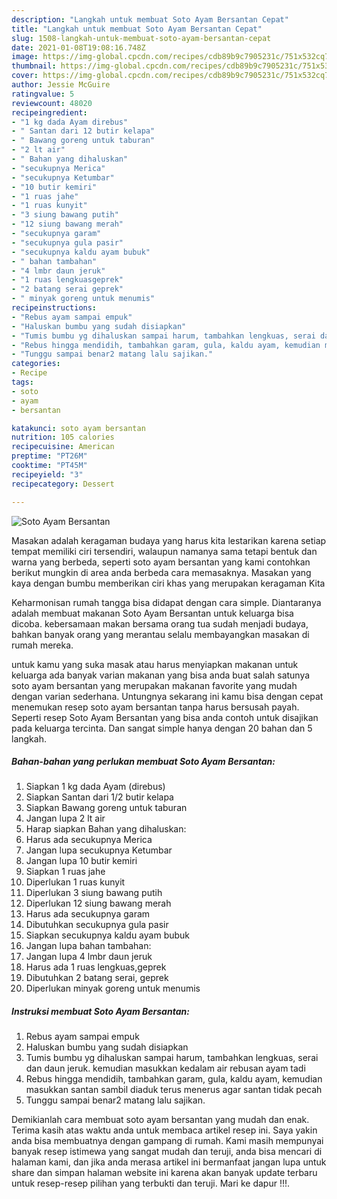```yaml
---
description: "Langkah untuk membuat Soto Ayam Bersantan Cepat"
title: "Langkah untuk membuat Soto Ayam Bersantan Cepat"
slug: 1508-langkah-untuk-membuat-soto-ayam-bersantan-cepat
date: 2021-01-08T19:08:16.748Z
image: https://img-global.cpcdn.com/recipes/cdb89b9c7905231c/751x532cq70/soto-ayam-bersantan-foto-resep-utama.jpg
thumbnail: https://img-global.cpcdn.com/recipes/cdb89b9c7905231c/751x532cq70/soto-ayam-bersantan-foto-resep-utama.jpg
cover: https://img-global.cpcdn.com/recipes/cdb89b9c7905231c/751x532cq70/soto-ayam-bersantan-foto-resep-utama.jpg
author: Jessie McGuire
ratingvalue: 5
reviewcount: 48020
recipeingredient:
- "1 kg dada Ayam direbus"
- " Santan dari 12 butir kelapa"
- " Bawang goreng untuk taburan"
- "2 lt air"
- " Bahan yang dihaluskan"
- "secukupnya Merica"
- "secukupnya Ketumbar"
- "10 butir kemiri"
- "1 ruas jahe"
- "1 ruas kunyit"
- "3 siung bawang putih"
- "12 siung bawang merah"
- "secukupnya garam"
- "secukupnya gula pasir"
- "secukupnya kaldu ayam bubuk"
- " bahan tambahan"
- "4 lmbr daun jeruk"
- "1 ruas lengkuasgeprek"
- "2 batang serai geprek"
- " minyak goreng untuk menumis"
recipeinstructions:
- "Rebus ayam sampai empuk"
- "Haluskan bumbu yang sudah disiapkan"
- "Tumis bumbu yg dihaluskan sampai harum, tambahkan lengkuas, serai dan daun jeruk. kemudian masukkan kedalam air rebusan ayam tadi"
- "Rebus hingga mendidih, tambahkan garam, gula, kaldu ayam, kemudian masukkan santan sambil diaduk terus menerus agar santan tidak pecah"
- "Tunggu sampai benar2 matang lalu sajikan."
categories:
- Recipe
tags:
- soto
- ayam
- bersantan

katakunci: soto ayam bersantan 
nutrition: 105 calories
recipecuisine: American
preptime: "PT26M"
cooktime: "PT45M"
recipeyield: "3"
recipecategory: Dessert

---
```



![Soto Ayam Bersantan](https://img-global.cpcdn.com/recipes/cdb89b9c7905231c/751x532cq70/soto-ayam-bersantan-foto-resep-utama.jpg)

Masakan adalah keragaman budaya yang harus kita lestarikan karena setiap tempat memiliki ciri tersendiri, walaupun namanya sama tetapi bentuk dan warna yang berbeda, seperti soto ayam bersantan yang kami contohkan berikut mungkin di area anda berbeda cara memasaknya. Masakan yang kaya dengan bumbu memberikan ciri khas yang merupakan keragaman Kita

Keharmonisan rumah tangga bisa didapat dengan cara simple. Diantaranya adalah membuat makanan Soto Ayam Bersantan untuk keluarga bisa dicoba. kebersamaan makan bersama orang tua sudah menjadi budaya, bahkan banyak orang yang merantau selalu membayangkan masakan di rumah mereka.



untuk kamu yang suka masak atau harus menyiapkan makanan untuk keluarga ada banyak varian makanan yang bisa anda buat salah satunya soto ayam bersantan yang merupakan makanan favorite yang mudah dengan varian sederhana. Untungnya sekarang ini kamu bisa dengan cepat menemukan resep soto ayam bersantan tanpa harus bersusah payah.
Seperti resep Soto Ayam Bersantan yang bisa anda contoh untuk disajikan pada keluarga tercinta. Dan sangat simple hanya dengan 20 bahan dan 5 langkah.


<!--inarticleads1-->

##### Bahan-bahan yang perlukan membuat Soto Ayam Bersantan:

1. Siapkan 1 kg dada Ayam (direbus)
1. Siapkan  Santan dari 1/2 butir kelapa
1. Siapkan  Bawang goreng untuk taburan
1. Jangan lupa 2 lt air
1. Harap siapkan  Bahan yang dihaluskan:
1. Harus ada secukupnya Merica
1. Jangan lupa secukupnya Ketumbar
1. Jangan lupa 10 butir kemiri
1. Siapkan 1 ruas jahe
1. Diperlukan 1 ruas kunyit
1. Diperlukan 3 siung bawang putih
1. Diperlukan 12 siung bawang merah
1. Harus ada secukupnya garam
1. Dibutuhkan secukupnya gula pasir
1. Siapkan secukupnya kaldu ayam bubuk
1. Jangan lupa  bahan tambahan:
1. Jangan lupa 4 lmbr daun jeruk
1. Harus ada 1 ruas lengkuas,geprek
1. Dibutuhkan 2 batang serai, geprek
1. Diperlukan  minyak goreng untuk menumis




<!--inarticleads2-->

##### Instruksi membuat  Soto Ayam Bersantan:

1. Rebus ayam sampai empuk
1. Haluskan bumbu yang sudah disiapkan
1. Tumis bumbu yg dihaluskan sampai harum, tambahkan lengkuas, serai dan daun jeruk. kemudian masukkan kedalam air rebusan ayam tadi
1. Rebus hingga mendidih, tambahkan garam, gula, kaldu ayam, kemudian masukkan santan sambil diaduk terus menerus agar santan tidak pecah
1. Tunggu sampai benar2 matang lalu sajikan.




Demikianlah cara membuat soto ayam bersantan yang mudah dan enak. Terima kasih atas waktu anda untuk membaca artikel resep ini. Saya yakin anda bisa membuatnya dengan gampang di rumah. Kami masih mempunyai banyak resep istimewa yang sangat mudah dan teruji, anda bisa mencari di halaman kami, dan jika anda merasa artikel ini bermanfaat jangan lupa untuk share dan simpan halaman website ini karena akan banyak update terbaru untuk resep-resep pilihan yang terbukti dan teruji. Mari ke dapur !!!. 
